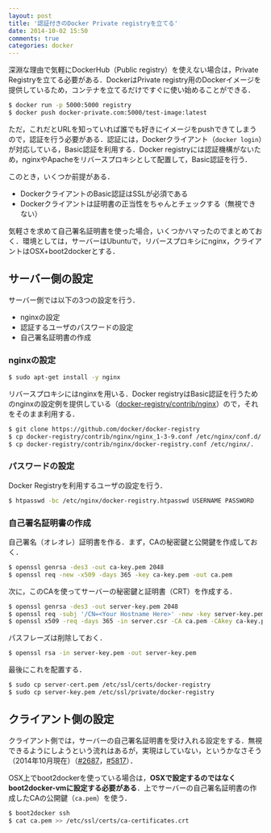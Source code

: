 ```yaml
---
layout: post
title: '認証付きのDocker Private registryを立てる'
date: 2014-10-02 15:50
comments: true
categories: docker
---
```


深淵な理由で気軽にDockerHub（Public registry）を使えない場合は，Private Registryを立てる必要がある．DockerはPrivate registry用のDockerイメージを提供しているため，コンテナを立てるだけですぐに使い始めることができる．

```bash
$ docker run -p 5000:5000 registry
$ docker push docker-private.com:5000/test-image:latest
```

ただ，これだとURLを知っていれば誰でも好きにイメージをpushできてしまうので，認証を行う必要がある．認証には，Dockerクライアント（`docker login`）が対応している，Basic認証を利用する．Docker registryには認証機構がないため，nginxやApacheをリバースプロキシとして配置して，Basic認証を行う．

このとき，いくつか前提がある．

- DockerクライアントのBasic認証はSSLが必須である
- Dockerクライアントは証明書の正当性をちゃんとチェックする（無視できない）

気軽さを求めて自己署名証明書を使った場合，いくつかハマったのでまとめておく．環境としては，サーバーはUbuntuで，リバースプロキシにnginx，クライアントはOSX+boot2dockerとする．

## サーバー側の設定

サーバー側では以下の3つの設定を行う．

- nginxの設定
- 認証するユーザのパスワードの設定
- 自己署名証明書の作成

### nginxの設定

```bash
$ sudo apt-get install -y nginx
```

リバースプロキシにはnginxを用いる．Docker registryはBasic認証を行うためのnginxの設定例を提供している（[docker-registry/contrib/nginx](https://github.com/docker/docker-registry/tree/master/contrib/nginx)）ので，それをそのまま利用する．

```bash
$ git clone https://github.com/docker/docker-registry
$ cp docker-registry/contrib/nginx/nginx_1-3-9.conf /etc/nginx/conf.d/.
$ cp docker-registry/contrib/nginx/docker-registry.conf /etc/nginx/.
```

### パスワードの設定

Docker Registryを利用するユーザの設定を行う．

```bash
$ htpasswd -bc /etc/nginx/docker-registry.htpasswd USERNAME PASSWORD
```

### 自己署名証明書の作成

自己署名（オレオレ）証明書を作る．まず，CAの秘密鍵と公開鍵を作成しておく．

```bash
$ openssl genrsa -des3 -out ca-key.pem 2048
$ openssl req -new -x509 -days 365 -key ca-key.pem -out ca.pem
```

次に，このCAを使ってサーバーの秘密鍵と証明書（CRT）を作成する．

```bash
$ openssl genrsa -des3 -out server-key.pem 2048
$ openssl req -subj '/CN=<Your Hostname Here>' -new -key server-key.pem -out server.csr
$ openssl x509 -req -days 365 -in server.csr -CA ca.pem -CAkey ca-key.pem -out server-cert.pem
```

パスフレーズは削除しておく．

```bash
$ openssl rsa -in server-key.pem -out server-key.pem
```

最後にこれを配置する．

```bash
$ sudo cp server-cert.pem /etc/ssl/certs/docker-registry
$ sudo cp server-key.pem /etc/ssl/private/docker-registry
```

## クライアント側の設定

クライアント側では，サーバーの自己署名証明書を受け入れる設定をする．無視できるようにしようという流れはあるが，実現はしていない，というかなさそう（2014年10月現在）（[#2687](https://github.com/docker/docker/pull/2687)，[#5817](https://github.com/docker/docker/pull/5817)）．

OSX上でboot2dockerを使っている場合は，**OSXで設定するのではなくboot2docker-vmに設定する必要がある**．上でサーバーの自己署名証明書の作成したCAの公開鍵（`ca.pem`）を使う．

```bash
$ boot2docker ssh
$ cat ca.pem >> /etc/ssl/certs/ca-certificates.crt
```






